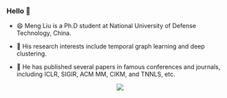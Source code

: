 ### Hello 👋

- 😄 Meng Liu is a Ph.D student at National University of Defense Technology, China.

- 👯 His research interests include temporal graph learning and deep clustering.

- 🌱 He has published several papers in famous conferences and journals, including ICLR, SIGIR, ACM MM, CIKM, and TNNLS, etc.

  <center> 
      <img align="center" src="https://github-readme-stats.vercel.app/api?username=MGithubL" />
  </center>
  
<!--
**MGitHubL/MGitHubL** is a ✨ _special_ ✨ repository because its `README.md` (this file) appears on your GitHub profile.

Here are some ideas to get you started:

- 🔭 I’m currently working on ...
- 🌱 I’m currently learning ...
- 👯 I’m looking to collaborate on ...
- 🤔 I’m looking for help with ...
- 💬 Ask me about ...
- 📫 How to reach me: ...
- 😄 Pronouns: ...
- ⚡ Fun fact: ...
-->
